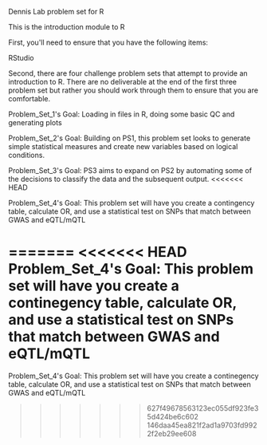 Dennis Lab problem set for R

This is the introduction module to R

First, you'll need to ensure that you have the following items:

RStudio

Second, there are four challenge problem sets that attempt to provide an introduction to R. There are no deliverable at the end of the first three problem set but rather you should work through them to ensure that you are comfortable.

Problem_Set_1's Goal: Loading in files in R, doing some basic QC and generating plots

Problem_Set_2's Goal: Building on PS1, this problem set looks to generate simple statistical measures and create new variables based on logical conditions.

Problem_Set_3's Goal: PS3 aims to expand on PS2 by automating some of the decisions to classify the data and the subsequent output.
<<<<<<< HEAD

Problem_Set_4's Goal: This problem set will have you create a contingency table, calculate OR, and use a statistical test on SNPs that match between GWAS and eQTL/mQTL

=======
<<<<<<< HEAD
Problem_Set_4's Goal: This problem set will have you create a continegency table, calculate OR, and use a statistical test on SNPs that match between GWAS and eQTL/mQTL
=======
Problem_Set_4's Goal: This problem set will have you create a continegency table, calculate OR, and use a statistical test on SNPs that match between GWAS and eQTL/mQTL
>>>>>>> 627f49678563123ec055df923fe35d424be6c602
>>>>>>> 146daa45ea821f2ad1a9703fd9922f2eb29ee608
